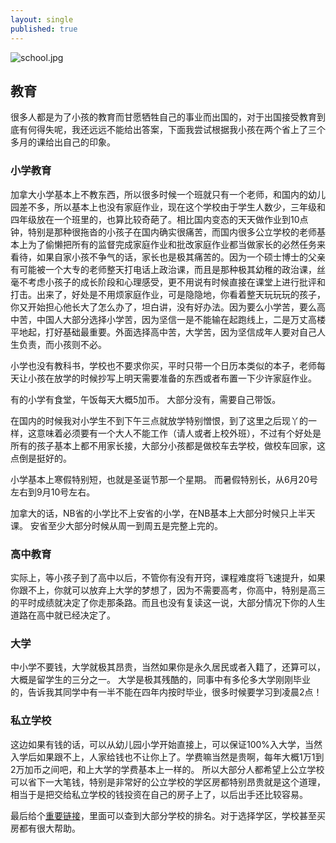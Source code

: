 ```yaml
---
layout: single
published: true
---
```

![school.jpg]({{site.baseurl}}/images/school.jpg)

## 教育

很多人都是为了小孩的教育而甘愿牺牲自己的事业而出国的，对于出国接受教育到底有何得失呢，我还远远不能给出答案，下面我尝试根据我小孩在两个省上了三个多月的课给出自己的印象。

### 小学教育

加拿大小学基本上不教东西，所以很多时候一个班就只有一个老师，和国内的幼儿园差不多，所以基本上也没有家庭作业，现在这个学校由于学生人数少，三年级和四年级放在一个班里的，也算比较奇葩了。相比国内变态的天天做作业到10点钟，特别是那种很拖沓的小孩子在国内确实很痛苦，而国内很多公立学校的老师基本上为了偷懒把所有的监督完成家庭作业和批改家庭作业都当做家长的必然任务来看待，如果自家小孩不争气的话，家长也是极其痛苦的。因为一个硕士博士的父亲有可能被一个大专的老师整天打电话上政治课，而且是那种极其幼稚的政治课，丝毫不考虑小孩子的成长阶段和心理感受，更不用说有时候直接在课堂上进行批评和打击。出来了，好处是不用烦家庭作业，可是隐隐地，你看着整天玩玩玩的孩子，你又开始担心他长大了怎么办了，坦白讲，没有好办法。因为要么小学苦，要么高中苦，中国人大部分选择小学苦，因为坚信一是不能输在起跑线上，二是万丈高楼平地起，打好基础最重要。外面选择高中苦，大学苦，因为坚信成年人要对自己人生负责，而小孩则不必。

小学也没有教科书，学校也不要求你买，平时只带一个日历本类似的本子，老师每天让小孩在放学的时候抄写上明天需要准备的东西或者布置一下少许家庭作业。

有的小学有食堂，午饭每天大概5加币。 大部分没有，需要自己带饭。

在国内的时候我对小学生不到下午三点就放学特别憎恨，到了这里之后现丫的一样，这意味着必须要有一个大人不能工作（请人或者上校外班），不过有个好处是所有的孩子基本上都不用家长接，大部分小孩都是做校车去学校，做校车回家，这点倒是挺好的。 

小学基本上寒假特别短，也就是圣诞节那一个星期。 而暑假特别长，从6月20号左右到9月10号左右。

加拿大的话，NB省的小学比不上安省的小学，在NB基本上大部分时候只上半天课。 安省至少大部分时候从周一到周五是完整上完的。

### 高中教育 

实际上，等小孩子到了高中以后，不管你有没有开窍，课程难度将飞速提升，如果你跟不上，你就可以放弃上大学的梦想了，因为不需要高考，你高中，特别是高三的平时成绩就决定了你走那条路。而且也没有复读这一说，大部分情况下你的人生道路在高中就已经决定了。

### 大学

中小学不要钱，大学就极其昂贵，当然如果你是永久居民或者入籍了，还算可以，大概是留学生的三分之一。 大学是极其残酷的，同事中有多伦多大学刚刚毕业的，告诉我其同学中有一半不能在四年内按时毕业，很多时候要学习到凌晨2点！

### 私立学校

这边如果有钱的话，可以从幼儿园小学开始直接上，可以保证100%入大学，当然入学后如果跟不上，人家给钱也不让你上了。学费嘛当然是贵啊，每年大概1万1到2万加币之间吧，和上大学的学费基本上一样的。 所以大部分人都希望上公立学校可以省下一大笔钱，特别是非常好的公立学校的学区房都特别昂贵就是这个道理，相当于是把交给私立学校的钱投资在自己的房子上了，以后出手还比较容易。

最后给个[重要链接](http://compareschoolrankings.org/)，里面可以查到大部分学校的排名。对于选择学区，学校甚至买房都有很大帮助。
